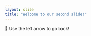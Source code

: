 ```yaml
---
layout: slide
title: "Welcome to our second slide!"
---
```

:elephant:
Use the left arrow to go back!
